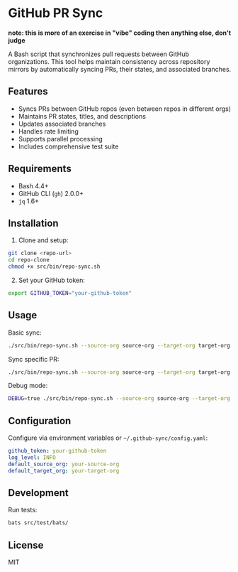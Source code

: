 # GitHub PR Sync

**note: this is more of an exercise in "vibe" coding then anything else, don't judge**

A Bash script that synchronizes pull requests between GitHub organizations. This tool helps maintain consistency across repository mirrors by automatically syncing PRs, their states, and associated branches.

## Features

- Syncs PRs between GitHub repos (even between repos in different orgs)
- Maintains PR states, titles, and descriptions
- Updates associated branches
- Handles rate limiting
- Supports parallel processing
- Includes comprehensive test suite

## Requirements

- Bash 4.4+
- GitHub CLI (`gh`) 2.0.0+
- `jq` 1.6+

## Installation

1. Clone and setup:
```bash
git clone <repo-url>
cd repo-clone
chmod +x src/bin/repo-sync.sh
```

2. Set your GitHub token:
```bash
export GITHUB_TOKEN="your-github-token"
```

## Usage

Basic sync:
```bash
./src/bin/repo-sync.sh --source-org source-org --target-org target-org --repo repo-name
```

Sync specific PR:
```bash
./src/bin/repo-sync.sh --source-org source-org --target-org target-org --repo repo-name --pr 123
```

Debug mode:
```bash
DEBUG=true ./src/bin/repo-sync.sh --source-org source-org --target-org target-org --repo repo-name
```

## Configuration

Configure via environment variables or `~/.github-sync/config.yaml`:

```yaml
github_token: your-github-token
log_level: INFO
default_source_org: your-source-org
default_target_org: your-target-org
```

## Development

Run tests:
```bash
bats src/test/bats/
```

## License

MIT 